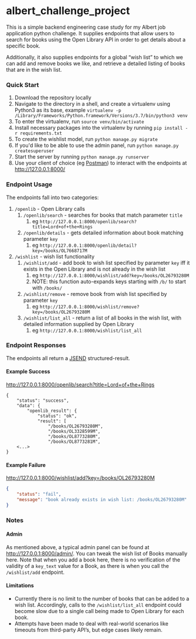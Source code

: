 # albert_challenge_project

This is a simple backend engineering case study for my Albert job application python challenge. It supplies endpoints
that allow users to search for books using the Open Library API in order to get details about a specific book.

Additionally, it also supplies endpoints for a global “wish list” to which we can add and remove books we like, and
retrieve a detailed listing of books that are in the wish list.

### Quick Start
1. Download the repository locally
1. Navigate to the directory in a shell, and create a virtualenv using Python3 as its base, example `virtualenv -p /Library/Frameworks/Python.framework/Versions/3.7/bin/python3 venv`
1. To enter the virtualenv, run `source venv/bin/activate`
1. Install necessary packages into the virtualenv by running `pip install -r requirements.txt` 
1. To create the wishlist model, run `python manage.py migrate`
1. If you'd like to be able to use the admin panel, run `python manage.py createsuperuser`
1. Start the server by running `python manage.py runserver`
1. Use your client of choice (eg [Postman](https://www.getpostman.com)) to 
interact with the endpoints at http://127.0.0.1:8000/

### Endpoint Usage
The endpoints fall into two categories:
1. `/openlib` - Open Library calls
    1. `/openlib/search` - searches for books that match parameter `title`
        1. eg `http://127.0.0.1:8000/openlib/search?title=Lord+of+the+Rings`
    1. `/openlib/details` - gets detailed information about book matching parameter `key`
        1. eg `http://127.0.0.1:8000/openlib/detail?key=/books/OL7668717M`
1. `/wishlist` - wish list functionality
    1. `/wishlist/add` - add book to wish list specified by parameter `key`
    iff it exists in the Open Library and is not already in the wish list
        1. eg `http://127.0.0.1:8000/wishlist/add?key=/books/OL26793280M`
        1. NOTE: this function auto-expands keys starting with `/b/` to start with `/books/`
    1. `/wishlist/remove` - remove book from wish list specified by parameter `key`
        1. eg `http://127.0.0.1:8000/wishlist/remove?key=/books/OL26793280M`
    1. `/wishlist/list_all` - return a list of all books in the wish list, with detailed information supplied by Open Library
        1. eg `http://127.0.0.1:8000/wishlist/list_all`

### Endpoint Responses
The endpoints all return a [JSEND](https://github.com/omniti-labs/jsend) structured-result.
#### Example Success
http://127.0.0.1:8000/openlib/search?title=Lord+of+the+Rings
```
{
    "status": "success",
    "data": {
        "openlib_result": {
            "status": "ok",
            "result": [
                "/books/OL26793280M",
                "/books/OL3328599M",
                "/books/OL8773280M",
                "/books/OL8773281M",
    <...>
}
```
#### Example Failure
http://127.0.0.1:8000/wishlist/add?key=/books/OL26793280M
```json
{
    "status": "fail",
    "message": "book already exists in wish list: /books/OL26793280M"
}
```
### Notes
#### Admin
As mentioned above, a typical admin panel can be found at http://127.0.0.1:8000/admin/. 
You can tweak the wish list of Books manually here. Note that when you add a book here, there is no verification
of the validity of a `key_text` value for a Book, as there is when you call the `/wishlist/add` endpoint.

#### Limitations
* Currently there is no limit to the number of books that can be added to a wish list. Accordingly, calls to the 
`/wishlist/list_all` endpoint could become slow due to a single call being made to Open Library for each book.
* Attempts have been made to deal with real-world scenarios like timeouts from third-party API’s, but edge cases 
likely remain.